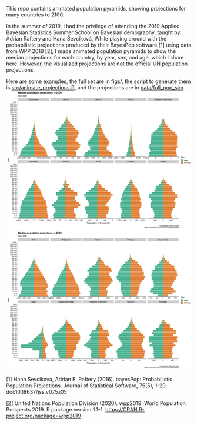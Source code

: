 This repo contains animated population pyramids, showing projections for many countries to 2100.

In the summer of 2019, I had the privilege of attending the 2019 Applied Bayesian Statistics Summer School on Bayesian demography, taught by Adrian Raftery and Hana Ševcíková. While playing around with the probabilistic projections produced by their BayesPop software [1] using data from WPP 2019 [2], I made animated population pyramids to show the median projections for each country, by year, sex, and age, which I share here. However, the visualized projections are not the official UN population projections.

Here are some examples, the full set are in [figs/](figs/), the script to generate them is [src/animate_projections.R](src/animate_projections.R), and the projections are in [data/full_pop_sim](data/full_pop_sim).
![Population projections; Afghanistan to Austria](figs/pop_pyramid_Afghanistan_to_Austria.gif)
![Population projections; Peru to Romania](figs/pop_pyramid_Peru_to_Romania.gif)

[1] Hana Sevcikova, Adrian E. Raftery (2016). bayesPop: Probabilistic Population Projections. Journal of Statistical Software, 75(5), 1-29. doi:10.18637/jss.v075.i05

[2] United Nations Population Division (2020). wpp2019: World Population Prospects 2019. R package version 1.1-1. https://CRAN.R-project.org/package=wpp2019
